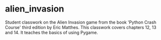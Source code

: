 # alien_invasion

Student classwork on the Alien Invasion game from the book 'Python Crash Course' third edition by Eric Matthes.
This classwork covers chapters 12, 13 and 14. It teaches the basics of using Pygame.
